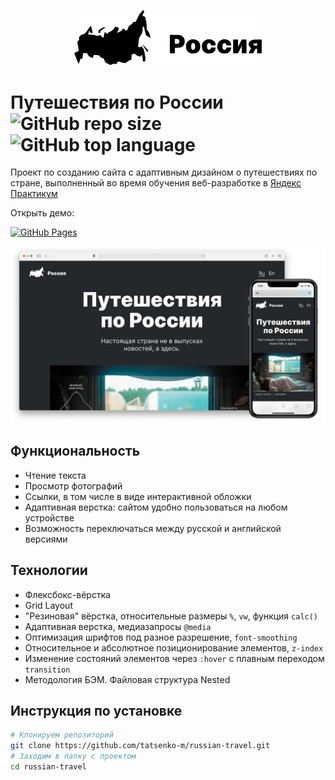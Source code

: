 <p align="center">
  <picture>
    <source media="(prefers-color-scheme: dark)" srcset="https://raw.githubusercontent.com/tatsenko-m/russian-travel/1dc12a42e4a733587000982ac47dd08e13bce2d8/docs/project-logo-dark.svg">
    <img src="https://raw.githubusercontent.com/tatsenko-m/russian-travel/1dc12a42e4a733587000982ac47dd08e13bce2d8/docs/project-logo-light.svg" width="300" alt="Лого проекта">
  </picture>
</p>

# Путешествия по России ![GitHub repo size](https://img.shields.io/github/repo-size/tatsenko-m/russian-travel) ![GitHub top language](https://img.shields.io/github/languages/top/tatsenko-m/russian-travel)

Проект по созданию сайта с адаптивным дизайном о путешествиях по стране, выполненный  во время обучения веб-разработке в [Яндекс Практикум](https://praktikum.yandex.ru/)

Открыть демо:

[![GitHub Pages](https://img.shields.io/badge/GitHub%20Pages-222222?style=for-the-badge&logo=GitHub%20Pages&logoColor=white)](https://tatsenko-m.github.io/russian-travel/)

<picture><img src="https://raw.githubusercontent.com/tatsenko-m/russian-travel/main/docs/russian-travel-demo.png" alt="Изображение открытого сайта на двух устройствах"></picture>

## Функциональность
- Чтение текста
- Просмотр фотографий
- Ссылки, в том числе в виде интерактивной обложки
- Адаптивная верстка: сайтом удобно пользоваться на любом устройстве
- Возможность переключаться между русской и английской версиями

## Технологии
* Флексбокс-вёрстка
* Grid Layout
* "Резиновая" вёрстка, относительные размеры `%`, `vw`, функция `calc()`
* Адаптивная верстка, медиазапросы `@media`
* Оптимизация шрифтов под разное разрешение, `font-smoothing`
* Относительное и абсолютное позиционирование элементов, `z-index`
* Изменение состояний элементов через `:hover` с плавным переходом `transition`
* Методология БЭМ. Файловая структура Nested

## Инструкция по установке
```bash
# Клонируем репозиторий
git clone https://github.com/tatsenko-m/russian-travel.git
# Заходим в папку с проектом
cd russian-travel
```
